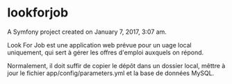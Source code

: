 lookforjob
==========

A Symfony project created on January 7, 2017, 3:07 am.

Look For Job est une application web prévue pour un uage local uniquement, qui sert à gérer les offres d'emploi auxquels on répond.

Normalement, il doit suffir de copier le dépôt dans un dossier local, mêttre à jour le fichier app/config/parameters.yml et la base de données MySQL.
